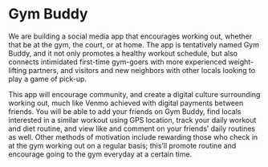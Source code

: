 # Gym Buddy

We are building a social media app that encourages working out, whether that be at the gym, the court, or at home. The app is tentatively named Gym Buddy, and it not only promotes a healthy workout schedule, but also connects intimidated first-time gym-goers with more experienced weight-lifting partners, and visitors and new neighbors with other locals looking to play a game of pick-up. 

This app will encourage community, and create a digital culture surrounding working out, much like Venmo achieved with digital payments between friends. You will be able to add your friends on Gym Buddy, find locals interested in a similar workout using GPS location, track your daily workout and diet routine, and view like and comment on your friends’ daily routines as well. Other methods of motivation include rewarding those who check in at the gym working out on a regular basis; this’ll promote routine and encourage going to the gym everyday at a certain time.
